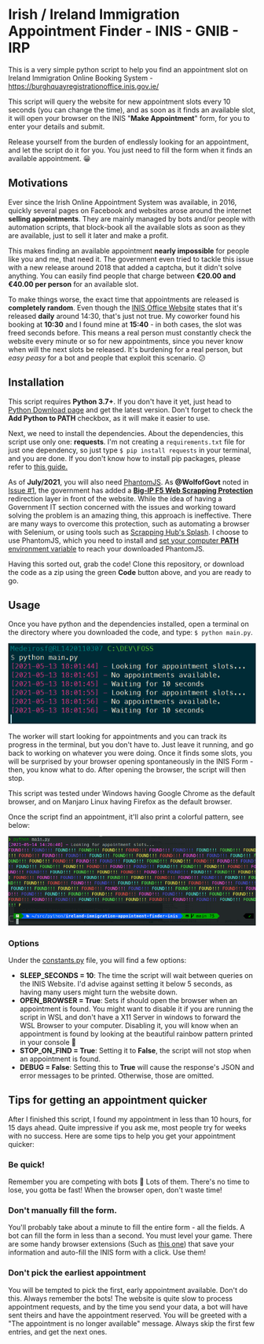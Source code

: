 # Irish / Ireland Immigration Appointment Finder - INIS - GNIB - IRP

This is a very simple python script to help you find an appointment slot on Ireland Immigration Online Booking System - https://burghquayregistrationoffice.inis.gov.ie/

This script will query the website for new appointment slots every 10 seconds (you can change the time), and as soon as it finds an available slot, it will open your browser on the INIS "**Make Appointment**" form, for you to enter your details and submit.

Release yourself from the burden of endlessly looking for an appointment, and let the script do it for you. You just need to fill the form when it finds an available appointment. :grinning:

## Motivations
Ever since the Irish Online Appointment System was available, in 2016, quickly several pages on Facebook and websites arose around the internet **selling appointments**. They are mainly managed by bots and/or people with automation scripts, that block-book all the available slots as soon as they are available, just to sell it later and make a profit.

This makes finding an available appointment **nearly impossible** for people like you and me, that need it. The government even tried to tackle this issue with a new release around 2018 that added a captcha, but it didn't solve anything. You can easily find people that charge between **€20.00 and €40.00 per person** for an available slot.

To make things worse, the exact time that appointments are released is **completely random**. Even though the [INIS Office Website](https://burghquayregistrationoffice.inis.gov.ie/) states that it's released **daily** around 14:30, that's just not true. My coworker found his booking at **10:30** and I found mine at **15:40** - in both cases, the slot was freed seconds before. This means a real person must constantly check the website every minute or so for new appointments, since you never know when will the next slots be released. It's burdening for a real person, but *easy peasy* for a bot and people that exploit this scenario. :confused:

## Installation
This script requires **Python 3.7+**. If you don't have it yet, just head to [Python Download page](https://www.python.org/downloads/) and get the latest version. Don't forget to check the **Add Python to PATH** checkbox, as it will make it easier to use.

Next, we need to install the dependencies. About the dependencies, this script use only one: **requests**. I'm not creating a `requirements.txt` file for just one dependency, so just type `$ pip install requests` in your terminal, and you are done. If you don't know how to install pip packages, please refer to [this guide.](https://datatofish.com/install-package-python-using-pip/)

As of **July/2021**, you will also need [PhantomJS](https://phantomjs.org/download.html). As **@WolfofGovt** noted in [Issue #1](https://github.com/Feko/ireland-immigration-appointment-finder-inis/issues/1), the government has added a [**Big-IP F5 Web Scrapping Protection**](https://support.f5.com/csp/article/K15405450) redirection layer in front of the website. While the idea of having a Government IT section concerned with the issues and working toward solving the problem is an amazing thing, this approach is ineffective. There are many ways to overcome this protection, such as automating a browser with Selenium, or using tools such as [Scrapping Hub's Splash](https://github.com/scrapinghub/splash/issues/690). I choose to use PhantomJS, which you need to install and [set your computer **PATH** environment variable](https://www.java.com/en/download/help/path.html) to reach your downloaded PhantomJS. 

Having this sorted out, grab the code! Clone this repository, or download the code as a zip using the green **Code** button above, and you are ready to go.

## Usage
Once you have python and the dependencies installed, open a terminal on the directory where you downloaded the code, and type: `$ python main.py`. 

![Running script on Windows](img/running.png "Running script on Windows")

The worker will start looking for appointments and you can track its progress in the terminal, but you don't have to. Just leave it running, and go back to working on whatever you were doing. Once it finds some slots, you will be surprised by your browser opening spontaneously in the INIS Form - then, you know what to do. After opening the browser, the script will then stop.

This script was tested under Windows having Google Chrome as the default browser, and on Manjaro Linux having Firefox as the default browser.

Once the script find an appointment, it'll also print a colorful pattern, see below:

![Found appointment on Linux](img/found_on_linux.png "Found appointment on Linux")

### Options
Under the [constants.py](constants.py) file, you will find a few options:
 - **SLEEP_SECONDS = 10**: The time the script will wait between queries on the INIS Website. I'd advise against setting it below 5 seconds, as having many users might turn the website down. 
 - **OPEN_BROWSER = True**: Sets if should open the browser when an appointment is found. You might want to disable it if you are running the script in WSL and don't have a X11 Server in windows to forward the WSL Browser to your computer. Disabling it, you will know when an appointment is found by looking at the beautiful rainbow pattern printed in your console :rainbow:
  - **STOP_ON_FIND = True**: Setting it to **False**, the script will not stop when an appointment is found.
  - **DEBUG = False**: Setting this to **True** will cause the response's JSON and error messages to be printed. Otherwise, those are omitted.

## Tips for getting an appointment quicker
After I finished this script, I found my appointment in less than 10 hours, for 15 days ahead. Quite impressive if you ask me, most people try for weeks with no success.
Here are some tips to help you get your appointment quicker:
### Be quick!
Remember you are competing with bots :robot:  Lots of them. There's no time to lose, you gotta be fast! When the browser open, don't waste time!
### Don't manually fill the form.
You'll probably take about a minute to fill the entire form - all the fields. A bot can fill the form in less than a second. You must level your game. There are some handy browser extensions (Such as [this one](https://chrome.google.com/webstore/detail/inis-irpgnib-lite-plus/jknfcjdggliplhgdhhcbkenlidkilnah)) that save your information and auto-fill the INIS form with a click. Use them!
### Don't pick the earliest appointment
You will be tempted to pick the first, early appointment available. Don't do this. Always remember the bots! The website is quite slow to process appointment requests, and by the time you send your data, a bot will have sent theirs and have the appointment reserved. You will be greeted with a "The appointment is no longer available" message. Always skip the first few entries, and get the next ones.
